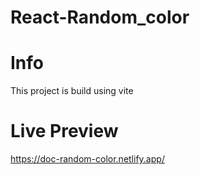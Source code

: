 # React-Random_color

# Info
This project is build using vite

# Live Preview
https://doc-random-color.netlify.app/
